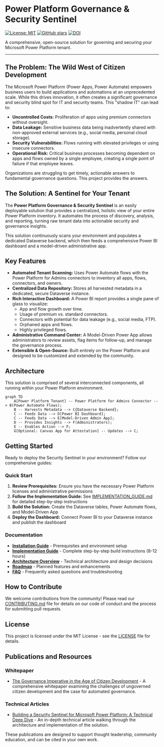 # Power Platform Governance & Security Sentinel

[![License: MIT](https://img.shields.io/badge/License-MIT-yellow.svg)](LICENSE)
[![GitHub stars](https://img.shields.io/github/stars/rkneela0912/powerplatform-governance-sentinel.svg)](https://github.com/rkneela0912/powerplatform-governance-sentinel/stargazers)
[![DOI](https://zenodo.org/badge/1073267479.svg)](https://doi.org/10.5281/zenodo.17381339)

A comprehensive, open-source solution for governing and securing your Microsoft Power Platform tenant.

---

## The Problem: The Wild West of Citizen Development

The Microsoft Power Platform (Power Apps, Power Automate) empowers business users to build applications and automations at an unprecedented scale. While this drives innovation, it often creates a significant governance and security blind spot for IT and security teams. This "shadow IT" can lead to:

*   **Uncontrolled Costs:** Proliferation of apps using premium connectors without oversight.
*   **Data Leakage:** Sensitive business data being inadvertently shared with non-approved external services (e.g., social media, personal cloud storage).
*   **Security Vulnerabilities:** Flows running with elevated privileges or using insecure connectors.
*   **Operational Risk:** Critical business processes becoming dependent on apps and flows owned by a single employee, creating a single point of failure if that employee leaves.

Organizations are struggling to get timely, actionable answers to fundamental governance questions. This project provides the answers.

## The Solution: A Sentinel for Your Tenant

The **Power Platform Governance & Security Sentinel** is an easily deployable solution that provides a centralized, holistic view of your entire Power Platform inventory. It automates the process of discovery, analysis, and reporting, turning raw tenant data into actionable security and governance insights.

This solution continuously scans your environment and populates a dedicated Dataverse backend, which then feeds a comprehensive Power BI dashboard and a model-driven administrative app.

## Key Features

*   **Automated Tenant Scanning:** Uses Power Automate flows with the Power Platform for Admins connectors to inventory all apps, flows, connectors, and owners.
*   **Centralized Data Repository:** Stores all harvested metadata in a dedicated, secure Dataverse instance.
*   **Rich Interactive Dashboard:** A Power BI report provides a single pane of glass to visualize:
    *   App and flow growth over time.
    *   Usage of premium vs. standard connectors.
    *   Connectors with potential for data leakage (e.g., social media, FTP).
    *   Orphaned apps and flows.
    *   Highly privileged flows.
*   **Administrative Command Center:** A Model-Driven Power App allows administrators to review assets, flag items for follow-up, and manage the governance process.
*   **Extensible & Open-Source:** Built entirely on the Power Platform and designed to be customized and extended by the community.

## Architecture

This solution is comprised of several interconnected components, all running within your Power Platform environment.

```mermaid
graph TD
    A[Power Platform Tenant] -- Power Platform for Admins Connector --> B(Power Automate Flows);
    B -- Harvests Metadata --> C{Dataverse Backend};
    C -- Feeds Data --> D[Power BI Dashboard];
    C -- Feeds Data --> E[Model-Driven Admin App];
    D -- Provides Insights --> F(Administrators);
    E -- Enables Action --> F;
    G[Optional: Canvas App for Attestation] -- Updates --> C;
```

## Getting Started

Ready to deploy the Security Sentinel in your environment? Follow our comprehensive guides:

### Quick Start
1.  **Review Prerequisites:** Ensure you have the necessary Power Platform licenses and administrative permissions
2.  **Follow the Implementation Guide:** See [IMPLEMENTATION_GUIDE.md](docs/IMPLEMENTATION_GUIDE.md) for detailed step-by-step instructions
3.  **Build the Solution:** Create the Dataverse tables, Power Automate flows, and Model-Driven App
4.  **Deploy the Dashboard:** Connect Power BI to your Dataverse instance and publish the dashboard

### Documentation
- **[Installation Guide](docs/INSTALLATION.md)** - Prerequisites and environment setup
- **[Implementation Guide](docs/IMPLEMENTATION_GUIDE.md)** - Complete step-by-step build instructions (8-12 hours)
- **[Architecture Overview](docs/ARCHITECTURE.md)** - Technical architecture and design decisions
- **[Roadmap](docs/ROADMAP.md)** - Planned features and enhancements
- **[FAQ](docs/FAQ.md)** - Frequently asked questions and troubleshooting

## How to Contribute

We welcome contributions from the community! Please read our [CONTRIBUTING.md](CONTRIBUTING.md) file for details on our code of conduct and the process for submitting pull requests.

## License

This project is licensed under the MIT License - see the [LICENSE](LICENSE) file for details.


## Publications and Resources

### Whitepaper
- [The Governance Imperative in the Age of Citizen Development](docs/Power_Platform_Governance_Whitepaper.md) - A comprehensive whitepaper examining the challenges of ungoverned citizen development and the case for automated governance.

### Technical Articles
- [Building a Security Sentinel for Microsoft Power Platform: A Technical Deep Dive](docs/Technical_Article_Building_a_Security_Sentinel.md) - An in-depth technical article walking through the architecture and implementation of the solution.

These publications are designed to support thought leadership, community education, and can be cited in your own work.

